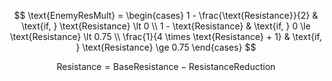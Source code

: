 $$
\text{EnemyResMult} = \begin{cases}
  1 - \frac{\text{Resistance}}{2} & \text{if, } \text{Resistance} \lt 0 \\
  1 - \text{Resistance} & \text{if, } 0 \le \text{Resistance} \lt 0.75 \\
  \frac{1}{4 \times \text{Resistance} + 1} & \text{if, } \text{Resistance} \ge 0.75
\end{cases}
$$

$$
\text{Resistance} = \text{BaseResistance} - \text{ResistanceReduction}
$$
